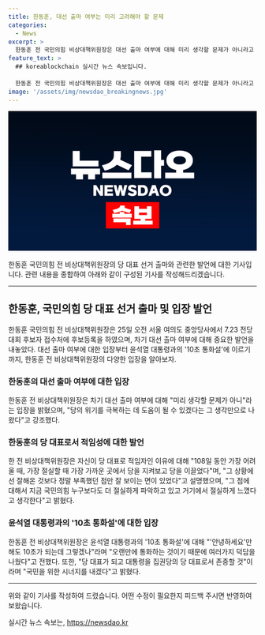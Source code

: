 ```yaml
---
title: 한동훈, 대선 출마 여부는 미리 고려해야 할 문제
categories:
  - News
excerpt: >
  한동훈 전 국민의힘 비상대책위원장은 대선 출마 여부에 대해 미리 생각할 문제가 아니라고 밝혀, 당의 위기 극복에 도움이 될 것이라고 강조했다. 자신의 적임성을 강조하며, 윤석열 대통령과의 10초 통화설에 대해 유쾌하게 대응했다. 당 대표로서 국민을 위한 시너지를 내기로 다짐했다. 
feature_text: >
  ## koreablockchain 실시간 뉴스 속보입니다.

  한동훈 전 국민의힘 비상대책위원장은 대선 출마 여부에 대해 미리 생각할 문제가 아니라고 밝혀, 당의 위기 극복에 도움이 될 것이라고 강조했다. 자신의 적임성을 강조하며, 윤석열 대통령과의 10초 통화설에 대해 유쾌하게 대응했다. 당 대표로서 국민을 위한 시너지를 내기로 다짐했다. 
image: '/assets/img/newsdao_breakingnews.jpg'
---
```


<p><img src="/assets/img/newsdao_breakingnews.jpg" alt="koreablockchain 속보" /></p>

<p>한동훈 국민의힘 전 비상대책위원장의 당 대표 선거 출마와 관련한 발언에 대한 기사입니다. 관련 내용을 종합하여 아래와 같이 구성된 기사를 작성해드리겠습니다.</p>

<hr />

<h2 data-ke-size="size26">한동훈, 국민의힘 당 대표 선거 출마 및 입장 발언</h2>

<p data-ke-size="size16">한동훈 국민의힘 전 비상대책위원장은 25일 오전 서울 여의도 중앙당사에서 7.23 전당대회 후보자 접수처에 후보등록을 하였으며, 차기 대선 출마 여부에 대해 중요한 발언을 내놓았다. 대선 출마 여부에 대한 입장부터 윤석열 대통령과의 '10초 통화설'에 이르기까지, 한동훈 전 비상대책위원장의 다양한 입장을 알아보자.</p>

<h3>한동훈의 대선 출마 여부에 대한 입장</h3>

<p data-ke-size="size16">한동훈 전 비상대책위원장은 차기 대선 출마 여부에 대해 "미리 생각할 문제가 아니"라는 입장을 밝혔으며, "당의 위기를 극복하는 데 도움이 될 수 있겠다는 그 생각만으로 나왔다"고 강조했다.</p>

<h3>한동훈의 당 대표로서 적임성에 대한 발언</h3>

<p data-ke-size="size16">한 전 비상대책위원장은 자신이 당 대표로 적임자인 이유에 대해 "108일 동안 가장 어려울 때, 가장 절실할 때 가장 가까운 곳에서 당을 지켜보고 당을 이끌었다"며, "그 상황에선 잘해온 것보다 정말 부족했던 점만 잘 보이는 면이 있었다"고 설명했으며, "그 점에 대해서 지금 국민의힘 누구보다도 더 절실하게 파악하고 있고 거기에서 절실하게 느꼈다고 생각한다"고 밝혔다.</p>

<h3>윤석열 대통령과의 '10초 통화설'에 대한 입장</h3>

<p data-ke-size="size16">한동훈 전 비상대책위원장은 윤석열 대통령과의 '10초 통화설'에 대해 "'안녕하세요'만 해도 10초가 되는데 그렇겠나"라며 "오랜만에 통화하는 것이기 때문에 여러가지 덕담을 나웠다"고 전했다. 또한, "당 대표가 되고 대통령을 집권당의 당 대표로서 존중할 것"이라며 "국민을 위한 시너지를 내겠다"고 밝혔다.</p>

<hr />

<p>위와 같이 기사를 작성하여 드렸습니다. 어떤 수정이 필요한지 피드백 주시면 반영하여 보왔습니다.</p>
실시간 뉴스 속보는, <a href="https://newsdao.kr" rel="dofollow">https://newsdao.kr</a>


